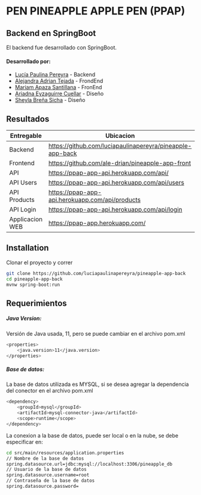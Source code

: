 # PEN PINEAPPLE APPLE PEN (PPAP)

## Backend en SpringBoot
El backend fue desarrollado con SpringBoot. 

#### Desarrollado por:
- [Lucía Paulina Pereyra](https://github.com/luciapaulinapereyra) - Backend
- [Alejandra Adrian Tejada](https://github.com/ale-drian) - FrondEnd
- [Mariam Apaza Santillana](https://github.com/mapaza) - FronEnd
- [Ariadna Eyzaguirre Cuellar](https://github.com/ariaeyza) - Diseño
- [Sheyla Breña Sicha](https://github.com/ariaeyza) - Diseño

## Resultados

| Entregable | Ubicacion |
| ------ | ------ |
| Backend | https://github.com/luciapaulinapereyra/pineapple-app-back |
| Frontend |https://github.com/ale-drian/pineapple-app-front |
| API | https://ppap-app-api.herokuapp.com/api/ |
| API Users| https://ppap-app-api.herokuapp.com/api/users |
| API Products| https://ppap-app-api.herokuapp.com/api/products |
| API Login| https://ppap-app-api.herokuapp.com/api/login |
| Applicacion WEB | https://ppap-app.herokuapp.com/ |



## Installation
Clonar el proyecto y correr 
```sh
git clone https://github.com/luciapaulinapereyra/pineapple-app-back
cd pineapple-app-back
mvnw spring-boot:run
```

## Requerimientos
##### Java Version:
Versión de Java usada, 11, pero se puede cambiar en el archivo pom.xml
```sh
<properties>
	<java.version>11</java.version>
</properties>
```

##### Base de datos:
La base de datos utilizada es MYSQL, si se desea agregar la dependencia del conector en el archivo pom.xml
```sh
<dependency>
	<groupId>mysql</groupId>
	<artifactId>mysql-connector-java</artifactId>
	<scope>runtime</scope>
</dependency>
```
La conexion a la base de datos, puede ser local o en la nube, se debe especificar en:
```sh
cd src/main/resources/application.properties
// Nombre de la base de datos
spring.datasource.url=jdbc:mysql://localhost:3306/pineapple_db
// Usuario de la base de datos
spring.datasource.username=root
// Contraseña de la base de datos
spring.datasource.password=
```
